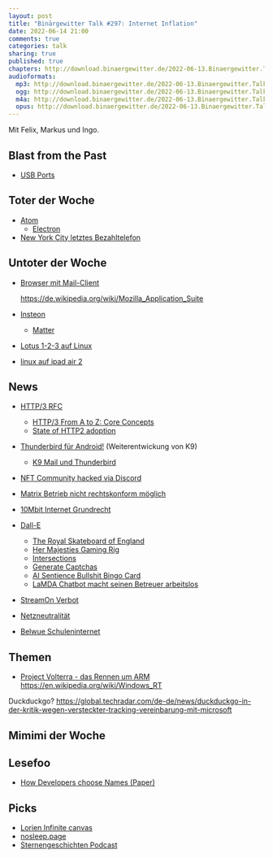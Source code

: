 ```yaml
---
layout: post
title: "Binärgewitter Talk #297: Internet Inflation"
date: 2022-06-14 21:00
comments: true
categories: talk
sharing: true
published: true
chapters: http://download.binaergewitter.de/2022-06-13.Binaergewitter.Talk.297.chapters.txt
audioformats:
  mp3: http://download.binaergewitter.de/2022-06-13.Binaergewitter.Talk.297.mp3
  ogg: http://download.binaergewitter.de/2022-06-13.Binaergewitter.Talk.297.ogg
  m4a: http://download.binaergewitter.de/2022-06-13.Binaergewitter.Talk.297.m4a
  opus: http://download.binaergewitter.de/2022-06-13.Binaergewitter.Talk.297.opus
---
```

Mit Felix, Markus und Ingo.

## Blast from the Past
- [USB Ports](http://blog.binaergewitter.de/2022/05/27/binaergewitter-talk-number-296-scientifically-restarted/#isso-2113 )

## Toter der Woche
- [Atom]( https://linuxnews.de/2022/06/open-source-texteditor-atom-wird-eingestellt/ )
    - [Electron](https://de.wikipedia.org/wiki/Electron_(Framework) )
- [New York City letztes Bezahltelefon]( https://www.cnbc.com/2022/05/23/new-york-city-removes-the-last-payphone-from-service.html )

## Untoter der Woche
- [Browser mit Mail-Client]( https://linuxnews.de/2022/06/vivaldi-mail-1-0-veroeffentlicht/ )

    https://de.wikipedia.org/wiki/Mozilla_Application_Suite

- [Insteon]( https://arstechnica.com/gadgets/2022/06/insteon-smart-homes-resurrected-as-abruptly-as-they-were-bricked/ )
  * [Matter]( https://matter-smarthome.de/ )
- [Lotus 1-2-3 auf Linux]( https://www.theregister.com/2022/05/25/lotus_123_for_linux_appears/ )
- [linux auf ipad air 2]( https://arstechnica.com/gadgets/2022/06/developers-get-linux-up-and-running-on-old-ipad-air-2-hardware/ )

## News

- [HTTP/3 RFC]( https://datatracker.ietf.org/doc/rfc9114/ )
  - [HTTP/3 From A to Z: Core Concepts]( https://www.smashingmagazine.com/2021/08/http3-core-concepts-part1/ )
  - [State of HTTP2 adoption](https://w3techs.com/technologies/details/ce-http2)

- [Thunderbird für Android!]( https://twitter.com/MariusNestor/status/1536334466267893760 ) (Weiterentwickung von K9)

    - [K9 Mail und Thunderbird]( https://k9mail.app/2022/06/13/K-9-Mail-and-Thunderbird )

- [NFT Community hacked via Discord]( https://twitter.com/technollama/status/1533281326446612480?s=21&t=cumvcZVYunuML_EEbQU_qA )
- [Matrix Betrieb nicht rechtskonform möglich]( https://twitter.com/rainer_klute/status/1533348339273588737?s=21&t=cumvcZVYunuML_EEbQU_qA )
- [10Mbit Internet Grundrecht]( https://www.heise.de/news/Neuer-Universaldienst-Kritik-am-lahmstmoeglichen-Internet-fuer-alle-7137705.html )
- [Dall-E]( https://openai.com/blog/dall-e/ )
  - [The Royal Skateboard of England]( https://twitter.com/xkcd/status/1535239035433754624 )
  - [Her Majesties Gaming Rig]( https://twitter.com/xkcd/status/1535458488545030144/photo/1 )
  - [Intersections]( https://twitter.com/xkcd/status/1534277433356349440 )
  - [Generate Captchas]( https://twitter.com/JanelleCShane/status/1534340355302334465 )
  - [AI Sentience Bullshit Bingo Card]( https://twitter.com/emilymbender/status/1536198662656626688 )
  - [LaMDA Chatbot macht seinen Betreuer arbeitslos]( https://www.heise.de/news/Hat-Chatbot-LaMDA-ein-Bewusstein-entwickelt-Google-beurlaubt-Angestellten-7138314.html )
- [StreamOn Verbot]( https://www.heise.de/news/StreamOn-Verbot-Telekom-strukturiert-neue-Tarife-um-Familienkarten-7134383.html )
- [Netzneutralität]( https://netzpolitik.org/2022/netzneutralitaet-scharfe-kritik-an-kommissionsplaenen/ )
- [Belwue Schuleninternet]( https://www.heise.de/news/Landeshochschulnetz-BelWue-Netzzugaenge-fuer-Schulen-im-Laendle-vor-dem-Aus-7137907.html )

## Themen

- [Project Volterra - das Rennen um ARM]( https://www.windowscentral.com/software-apps/windows-11/project-volterra-microsoft-announces-windows-11-on-arm-developer-kit-with-qualcomm-soc )
https://en.wikipedia.org/wiki/Windows_RT

Duckduckgo?
https://global.techradar.com/de-de/news/duckduckgo-in-der-kritik-wegen-versteckter-tracking-vereinbarung-mit-microsoft

## Mimimi der Woche

## Lesefoo
- [How Developers choose Names (Paper)]( https://arxiv.org/pdf/2103.07487.pdf )

## Picks
- [Lorien Infinite canvas]( https://github.com/mbrlabs/Lorien )
- [nosleep.page]( https://nosleep.page/ )
- [Sternengeschichten Podcast]( https://sternengeschichten.podigee.io/ )

